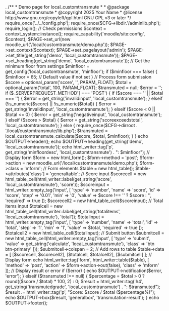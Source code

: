 <?php
// This file is part of Moodle - http://moodle.org/
//
// Moodle is free software: you can redistribute it and/or modify
// it under the terms of the GNU General Public License as published by
// the Free Software Foundation, either version 3 of the License, or
// (at your option) any later version.
//
// Moodle is distributed in the hope that it will be useful,
// but WITHOUT ANY WARRANTY; without even the implied warranty of
// MERCHANTABILITY or FITNESS FOR A PARTICULAR PURPOSE.  See the
// GNU General Public License for more details.
//
// You should have received a copy of the GNU General Public License
// along with Moodle.  If not, see <http://www.gnu.org/copyleft/gpl.html>.

/**
 * Demo page for local_customtransmute
 *
 * @package    local_customtransmute
 * @copyright  2025 Your Name <your@email.com>
 * @license    http://www.gnu.org/copyleft/gpl.html GNU GPL v3 or later
 */

require_once('../../config.php');
require_once($CFG->libdir.'/adminlib.php');
require_login();

// Check permissions
$context = context_system::instance();
require_capability('moodle/site:config', $context);

$PAGE->set_url(new moodle_url('/local/customtransmute/demo.php'));
$PAGE->set_context($context);
$PAGE->set_pagelayout('admin');
$PAGE->set_title(get_string('demo', 'local_customtransmute'));
$PAGE->set_heading(get_string('demo', 'local_customtransmute'));

// Get the minimum floor from settings
$minfloor = get_config('local_customtransmute', 'minfloor');
if ($minfloor === false) {
    $minfloor = 65; // Default value if not set
}

// Process form submission
$score = optional_param('score', '', PARAM_FLOAT);
$total = optional_param('total', 100, PARAM_FLOAT);
$transmuted = null;
$error = '';

if ($_SERVER['REQUEST_METHOD'] === 'POST') {
    if ($score === '' || $total === '') {
        $error = get_string('invalidinput', 'local_customtransmute');
    } elseif (!is_numeric($score) || !is_numeric($total)) {
        $error = get_string('invalidinput', 'local_customtransmute');
    } elseif ($score < 0 || $total <= 0) {
        $error = get_string('negativeinput', 'local_customtransmute');
    } elseif ($score > $total) {
        $error = get_string('scoreexceedstotal', 'local_customtransmute');
    } else {
        require_once($CFG->dirroot . '/local/customtransmute/lib.php');
        $transmuted = local_customtransmute_calculate($score, $total, $minfloor);
    }
}

echo $OUTPUT->header();

echo $OUTPUT->heading(get_string('demo', 'local_customtransmute'));

echo html_writer::tag('p', get_string('minfloordesc', 'local_customtransmute') . ": $minfloor");

// Display form
$form = new html_form();
$form->method = 'post';
$form->action = new moodle_url('/local/customtransmute/demo.php');
$form->class = 'mform';

// Form elements
$table = new html_table();
$table->attributes['class'] = 'generaltable';

// Score input
$scorecell = new html_table_cell(html_writer::label(get_string('score', 'local_customtransmute'), 'score'));
$scoreinput = html_writer::empty_tag('input', [
    'type' => 'number',
    'name' => 'score',
    'id' => 'score',
    'step' => '0.01',
    'min' => '0',
    'value' => $score !== '' ? $score : '',
    'required' => true
]);
$scorecell2 = new html_table_cell($scoreinput);

// Total items input
$totalcell = new html_table_cell(html_writer::label(get_string('totalitems', 'local_customtransmute'), 'total'));
$totalinput = html_writer::empty_tag('input', [
    'type' => 'number',
    'name' => 'total',
    'id' => 'total',
    'step' => '1',
    'min' => '1',
    'value' => $total,
    'required' => true
]);
$totalcell2 = new html_table_cell($totalinput);

// Submit button
$submitcell = new html_table_cell(html_writer::empty_tag('input', [
    'type' => 'submit',
    'value' => get_string('calculate', 'local_customtransmute'),
    'class' => 'btn btn-primary'
]));
$submitcell->colspan = 2;

// Add rows to table
$table->data = [
    [$scorecell, $scorecell2],
    [$totalcell, $totalcell2],
    [$submitcell]
];

// Display form
echo html_writer::tag('form', html_writer::table($table), [
    'method' => 'post',
    'action' => $form->action->out(false),
    'class' => 'mform'
]);

// Display result or error
if ($error) {
    echo $OUTPUT->notification($error, 'error');
} elseif ($transmuted !== null) {
    $percentage = $total > 0 ? round(($score / $total) * 100, 2) : 0;
    
    $result = html_writer::tag('h4', get_string('transmutedgrade', 'local_customtransmute') . ": $transmuted");
    $result .= html_writer::tag('p', "Score: $score / $total ($percentage%)");
    
    echo $OUTPUT->box($result, 'generalbox', 'transmutation-result');
}

echo $OUTPUT->footer();